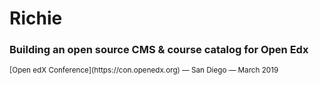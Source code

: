 # Richie

### Building an open source CMS & course catalog for Open Edx

<small>
[Open edX Conference](https://con.openedx.org)
— San Diego
— March 2019
</small>
